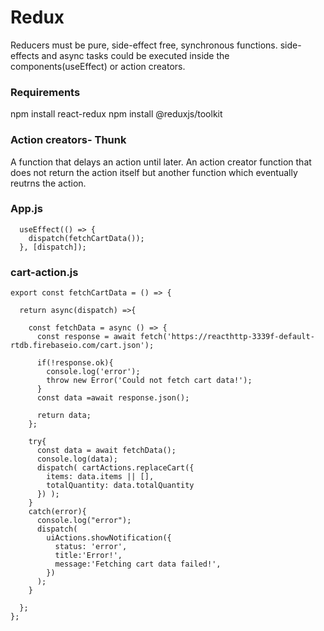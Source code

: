 # Redux
Reducers must be pure, side-effect free, synchronous functions.
side-effects and async tasks could be executed inside the components(useEffect) or action creators.

### Requirements
npm install react-redux
npm install @reduxjs/toolkit

### Action creators- Thunk
A function that delays an action until later.
An action creator function that does not return the action itself but another function which eventually reutrns the action.

### App.js
```
  useEffect(() => {
    dispatch(fetchCartData());
  }, [dispatch]);
```

### cart-action.js

```
export const fetchCartData = () => {

  return async(dispatch) =>{

    const fetchData = async () => {
      const response = await fetch('https://reacthttp-3339f-default-rtdb.firebaseio.com/cart.json');
      
      if(!response.ok){
        console.log('error');
        throw new Error('Could not fetch cart data!');
      }
      const data =await response.json();
      
      return data;
    };

    try{
      const data = await fetchData();
      console.log(data);
      dispatch( cartActions.replaceCart({
        items: data.items || [],
        totalQuantity: data.totalQuantity
      }) );
    }
    catch(error){
      console.log("error");
      dispatch(
        uiActions.showNotification({
          status: 'error',
          title:'Error!',
          message:'Fetching cart data failed!',
        })
      );
    }

  };
};
```
